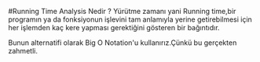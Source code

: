 ﻿#Running Time Analysis Nedir ? 
Yürütme zamanı yani Running time,bir programın ya da fonksiyonun işlevini tam anlamıyla yerine getirebilmesi için her işlemden kaç kere yapması gerektiğini gösteren bir bağıntıdır. 

Bunun alternatifi olarak Big O Notation'u kullanırız.Çünkü bu gerçekten zahmetli.
